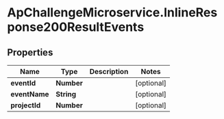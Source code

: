 # ApChallengeMicroservice.InlineResponse200ResultEvents

## Properties
Name | Type | Description | Notes
------------ | ------------- | ------------- | -------------
**eventId** | **Number** |  | [optional] 
**eventName** | **String** |  | [optional] 
**projectId** | **Number** |  | [optional] 


